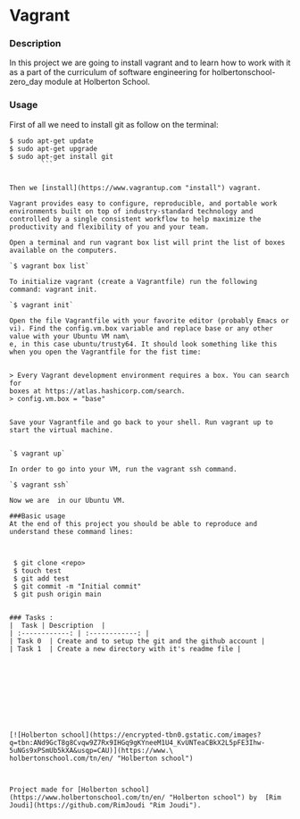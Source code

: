 # Vagrant

###  Description
In this project we are going to install vagrant and to learn how to work with it  as a part of the curriculum of software engineering for holbertonschool-zero_day module at Holberton School.


### Usage
First of all we need to install git as follow on the terminal:


  ```
  $ sudo apt-get update
  $ sudo apt-get upgrade
  $ sudo apt-get install git
		  ```


Then we [install](https://www.vagrantup.com "install") vagrant.

Vagrant provides easy to configure, reproducible, and portable work environments built on top of industry-standard technology and controlled by a single consistent workflow to help maximize the productivity and flexibility of you and your team.

Open a terminal and run vagrant box list will print the list of boxes available on the computers.

`$ vagrant box list`

To initialize vagrant (create a Vagrantfile) run the following command: vagrant init.

`$ vagrant init`

Open the file Vagrantfile with your favorite editor (probably Emacs or vi). Find the config.vm.box variable and replace base or any other value with your Ubuntu VM nam\
e, in this case ubuntu/trusty64. It should look something like this when you open the Vagrantfile for the fist time:


> Every Vagrant development environment requires a box. You can search for
boxes at https://atlas.hashicorp.com/search.
> config.vm.box = "base"


Save your Vagrantfile and go back to your shell. Run vagrant up to start the virtual machine.


`$ vagrant up`

In order to go into your VM, run the vagrant ssh command.

`$ vagrant ssh`

 Now we are  in our Ubuntu VM.

###Basic usage
At the end of this project you should be able to reproduce and understand these command lines:



   $ git clone <repo>
   $ touch test
   $ git add test
   $ git commit -m "Initial commit"
   $ git push origin main


### Tasks :
|  Task | Description  |
| :------------: | :------------: |
| Task 0  | Create and to setup the git and the github account |
| Task 1  | Create a new directory with it's readme file |










[![Holberton school](https://encrypted-tbn0.gstatic.com/images?q=tbn:ANd9GcT8g8Cvqw9Z7Rx9IHGq9gKYneeM1U4_KvUNTeaCBkX2L5pFE3Ihw-5uNGs9xPSmUb5kXA&usqp=CAU)](https://www.\
holbertonschool.com/tn/en/ "Holberton school")



Project made for [Holberton school](https://www.holbertonschool.com/tn/en/ "Holberton school") by  [Rim Joudi](https://github.com/RimJoudi "Rim Joudi").


